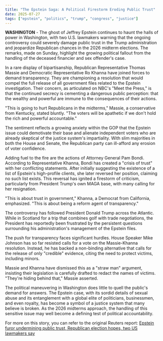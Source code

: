 ```yaml
---
title: "The Epstein Saga: A Political Firestorm Eroding Public Trust"
date: 2025-07-27
tags: ["epstein", "politics", "trump", "congress", "justice"]
---
```


**WASHINGTON** - The ghost of Jeffrey Epstein continues to haunt the halls of power in Washington, with two U.S. lawmakers warning that the ongoing controversy could severely damage public trust in the Trump administration and jeopardize Republican chances in the 2026 midterm elections. The remarks, made on Sunday, highlight the growing political fallout from the handling of the deceased financier and sex offender's case.

In a rare display of bipartisanship, Republican Representative Thomas Massie and Democratic Representative Ro Khanna have joined forces to demand transparency. They are championing a resolution that would compel the full release of all government files related to the Epstein investigation. Their concern, as articulated on NBC's "Meet the Press," is that the continued secrecy is cementing a dangerous public perception: that the wealthy and powerful are immune to the consequences of their actions.

"This is going to hurt Republicans in the midterms," Massie, a conservative from Kentucky, stated bluntly. "The voters will be apathetic if we don't hold the rich and powerful accountable."

The sentiment reflects a growing anxiety within the GOP that the Epstein issue could demotivate their base and alienate independent voters who are already skeptical of the justice system's impartiality. With slim majorities in both the House and Senate, the Republican party can ill-afford any erosion of voter confidence.

Adding fuel to the fire are the actions of Attorney General Pam Bondi. According to Representative Khanna, Bondi has created a "crisis of trust" with her conflicting statements. After initially suggesting the existence of a list of Epstein's high-profile clients, she later reversed her position, claiming no such list exists. This reversal has ignited a firestorm of criticism, particularly from President Trump's own MAGA base, with many calling for her resignation.

"This is about trust in government," Khanna, a Democrat from California, emphasized. "This is about being a reform agent of transparency."

The controversy has followed President Donald Trump across the Atlantic. While in Scotland for a trip that combines golf with trade negotiations, the President has reportedly been frustrated by the persistent questions surrounding his administration's management of the Epstein files.

The push for transparency faces significant hurdles. House Speaker Mike Johnson has so far resisted calls for a vote on the Massie-Khanna resolution. Instead, he has backed a non-binding alternative that calls for the release of only "credible" evidence, citing the need to protect victims, including minors.

Massie and Khanna have dismissed this as a "straw man" argument, insisting their legislation is carefully drafted to redact the names of victims. "They're hiding behind that," Massie asserted.

The political maneuvering in Washington does little to quell the public's demand for answers. The Epstein case, with its sordid details of sexual abuse and its entanglement with a global elite of politicians, businessmen, and even royalty, has become a symbol of a justice system that many believe is broken. As the 2026 midterms approach, the handling of this sensitive issue may well become a defining test of political accountability.

For more on this story, you can refer to the original Reuters report: [Epstein furor undermining public trust, Republican election hopes, two US lawmakers say](https://www.reuters.com/world/us/epstein-furor-undermining-public-trust-republican-election-hopes-two-us-2025-07-27/)
